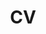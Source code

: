 ---
layout: archive
title: "CV"
permalink: /cv/
author_profile: true
redirect_from:
  - /resume
redirect_to:
  - https://deangelisa.github.io/files/CV_DeAngelis.pdf
---